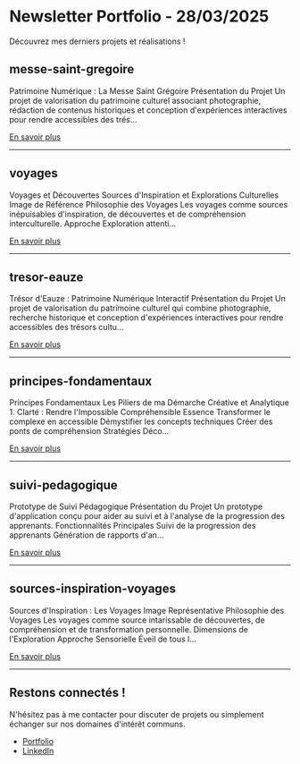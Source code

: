 # Newsletter Portfolio - 28/03/2025


Découvrez mes derniers projets et réalisations !

## messe-saint-gregoire



Patrimoine Numérique : La Messe Saint Grégoire Présentation du Projet Un projet de valorisation du patrimoine culturel associant photographie, rédaction de contenus historiques et conception d'expériences interactives pour rendre accessibles des trés...

[En savoir plus](#)

---

## voyages



Voyages et Découvertes Sources d'Inspiration et Explorations Culturelles Image de Référence Philosophie des Voyages Les voyages comme sources inépuisables d'inspiration, de découvertes et de compréhension interculturelle. Approche Exploration attenti...

[En savoir plus](#)

---

## tresor-eauze



Trésor d'Eauze : Patrimoine Numérique Interactif Présentation du Projet Un projet de valorisation du patrimoine culturel qui combine photographie, recherche historique et conception d'expériences interactives pour rendre accessibles des trésors cultu...

[En savoir plus](#)

---

## principes-fondamentaux



Principes Fondamentaux Les Piliers de ma Démarche Créative et Analytique 1. Clarté : Rendre l'Impossible Compréhensible Essence Transformer le complexe en accessible Démystifier les concepts techniques Créer des ponts de compréhension Stratégies Déco...

[En savoir plus](#)

---

## suivi-pedagogique



Prototype de Suivi Pédagogique Présentation du Projet Un prototype d'application conçu pour aider au suivi et à l'analyse de la progression des apprenants. Fonctionnalités Principales Suivi de la progression des apprenants Génération de rapports d'an...

[En savoir plus](#)

---

## sources-inspiration-voyages



Sources d'Inspiration : Les Voyages Image Représentative Philosophie des Voyages Les voyages comme source intarissable de découvertes, de compréhension et de transformation personnelle. Dimensions de l'Exploration Approche Sensorielle Éveil de tous l...

[En savoir plus](#)

---


## Restons connectés !

N'hésitez pas à me contacter pour discuter de projets ou simplement échanger sur nos domaines d'intérêt communs.

- [Portfolio](https://portfolio-af-v2.netlify.app/)
- [LinkedIn](https://www.linkedin.com/in/alexiafontaine)

